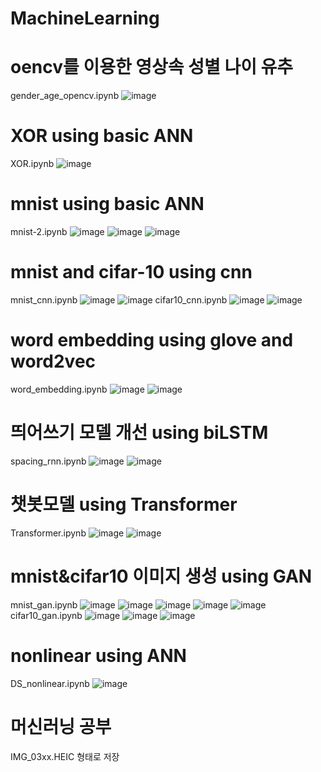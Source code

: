 # MachineLearning
# oencv를 이용한 영상속 성별 나이 유추
gender_age_opencv.ipynb
![image](https://user-images.githubusercontent.com/77885587/145165032-2740fea1-b7ac-4434-950b-a4d38c387a56.png)

# XOR using basic ANN
XOR.ipynb
![image](https://user-images.githubusercontent.com/77885587/145161645-ab90ecdc-e893-4398-ad45-e4c3615f6185.png)

# mnist using basic ANN
mnist-2.ipynb
![image](https://user-images.githubusercontent.com/77885587/145161949-56e71440-b1d1-416f-9ddc-ffa76724b3f0.png)
![image](https://user-images.githubusercontent.com/77885587/145162112-3eaf5bf9-8ec8-4870-b872-971474d32685.png)
![image](https://user-images.githubusercontent.com/77885587/145162171-bcc32852-5e00-43b8-a62a-7e9d33f51147.png)

# mnist and cifar-10 using cnn
mnist_cnn.ipynb
![image](https://user-images.githubusercontent.com/77885587/145162425-248772c8-bb51-4638-9116-9a7e673e4fe7.png)
![image](https://user-images.githubusercontent.com/77885587/145162489-3e392bd3-dd58-419d-8a7f-44da4f65a480.png)
cifar10_cnn.ipynb
![image](https://user-images.githubusercontent.com/77885587/145162587-93f54e11-274a-4412-ae16-b4d6b4254bbc.png)
![image](https://user-images.githubusercontent.com/77885587/145162657-617c1dbd-4218-4733-a9bd-f1c78ef9d255.png)
# word embedding using glove and word2vec
word_embedding.ipynb
![image](https://user-images.githubusercontent.com/77885587/145162972-c0f4b31b-58d7-426d-86d9-28d7b37be178.png)
![image](https://user-images.githubusercontent.com/77885587/145162866-429f4e71-ff37-4f26-9e41-ccc17acee3b9.png)

# 띄어쓰기 모델 개선 using biLSTM
spacing_rnn.ipynb
![image](https://user-images.githubusercontent.com/77885587/145163201-f2a72f27-1964-4044-8173-152113b26c40.png)
![image](https://user-images.githubusercontent.com/77885587/145163268-6b3f49bb-a6a7-4e8f-8226-14905a16754e.png)

# 챗봇모델 using Transformer
Transformer.ipynb
![image](https://user-images.githubusercontent.com/77885587/145163378-4423fd66-d110-43f7-a755-8838cd67a21c.png)
![image](https://user-images.githubusercontent.com/77885587/145163502-ed16381a-2fa7-4ba8-aa00-5e057a30b632.png)

# mnist&cifar10 이미지 생성 using GAN
mnist_gan.ipynb
![image](https://user-images.githubusercontent.com/77885587/145163729-14f57ac5-b41e-471e-8aea-883d1495d84c.png)
![image](https://user-images.githubusercontent.com/77885587/145163776-d7871377-5496-4b88-b854-7b8358273296.png)
![image](https://user-images.githubusercontent.com/77885587/145163823-735ade86-88e2-4590-9c0d-ca2b9dd26ed1.png)
![image](https://user-images.githubusercontent.com/77885587/145163857-05924b8e-943a-4ef3-acc5-a1ea3a4364bf.png)
![image](https://user-images.githubusercontent.com/77885587/145163900-e619b56d-179b-438e-aa90-e6c186e76a8c.png)
cifar10_gan.ipynb
![image](https://user-images.githubusercontent.com/77885587/145164016-59d9dafa-616b-4a5c-a148-81df5180bcb0.png)
![image](https://user-images.githubusercontent.com/77885587/145164047-1e095f83-44db-4cfd-ac92-f512373750f6.png)
![image](https://user-images.githubusercontent.com/77885587/145164127-84610435-4898-4eff-bf71-24a8130a3343.png)

# nonlinear using ANN
DS_nonlinear.ipynb
![image](https://user-images.githubusercontent.com/77885587/145164349-47b07672-1b3d-436d-939d-7e3b3337a3cf.png)

# 머신러닝 공부
IMG_03xx.HEIC 형태로 저장
